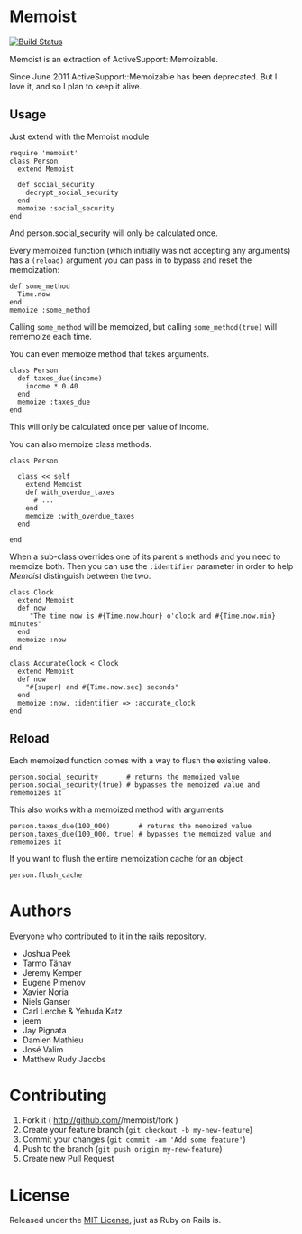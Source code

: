 Memoist
=============

[![Build Status](https://travis-ci.org/matthewrudy/memoist.png?branch=master)](https://travis-ci.org/matthewrudy/memoist)

Memoist is an extraction of ActiveSupport::Memoizable.

Since June 2011 ActiveSupport::Memoizable has been deprecated.
But I love it,
and so I plan to keep it alive.

Usage
-----

Just extend with the Memoist module

    require 'memoist'
    class Person
      extend Memoist

      def social_security
        decrypt_social_security
      end
      memoize :social_security
    end

And person.social_security will only be calculated once.

Every memoized function (which initially was not accepting any arguments) has a ```(reload)```
argument you can pass in to bypass and reset the memoization:

    def some_method
      Time.now
    end
    memoize :some_method

Calling ```some_method``` will be memoized, but calling ```some_method(true)``` will rememoize each time.

You can even memoize method that takes arguments.


    class Person
      def taxes_due(income)
        income * 0.40
      end
      memoize :taxes_due
    end

This will only be calculated once per value of income.

You can also memoize class methods.

    class Person

      class << self
        extend Memoist
        def with_overdue_taxes
          # ...
        end
        memoize :with_overdue_taxes
      end

    end

When a sub-class overrides one of its parent's methods and you need to memoize both. 
Then you can use the `:identifier` parameter in order to help _Memoist_ distinguish between the two.

    class Clock
      extend Memoist
      def now
         "The time now is #{Time.now.hour} o'clock and #{Time.now.min} minutes"
      end
      memoize :now
    end

    class AccurateClock < Clock
      extend Memoist
      def now
        "#{super} and #{Time.now.sec} seconds"
      end
      memoize :now, :identifier => :accurate_clock
    end


Reload
------

Each memoized function comes with a way to flush the existing value.

    person.social_security       # returns the memoized value
    person.social_security(true) # bypasses the memoized value and rememoizes it

This also works with a memoized method with arguments

    person.taxes_due(100_000)       # returns the memoized value
    person.taxes_due(100_000, true) # bypasses the memoized value and rememoizes it

If you want to flush the entire memoization cache for an object

    person.flush_cache

Authors
===========

Everyone who contributed to it in the rails repository.

* Joshua Peek
* Tarmo Tänav
* Jeremy Kemper
* Eugene Pimenov
* Xavier Noria
* Niels Ganser
* Carl Lerche & Yehuda Katz
* jeem
* Jay Pignata
* Damien Mathieu
* José Valim
* Matthew Rudy Jacobs

Contributing
============

1. Fork it ( http://github.com/<my-github-username>/memoist/fork )
2. Create your feature branch (`git checkout -b my-new-feature`)
3. Commit your changes (`git commit -am 'Add some feature'`)
4. Push to the branch (`git push origin my-new-feature`)
5. Create new Pull Request

License
=======

Released under the [MIT License](http://www.opensource.org/licenses/MIT), just as Ruby on Rails is.
